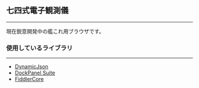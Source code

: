 ﻿
## 七四式電子観測儀
---

現在鋭意開発中の艦これ用ブラウザです。  

### 使用しているライブラリ
---

* [DynamicJson](http://dynamicjson.codeplex.com/) 
* [DockPanel Suite](http://dockpanelsuite.com/)
* [FiddlerCore](http://www.telerik.com/fiddler/fiddlercore)


